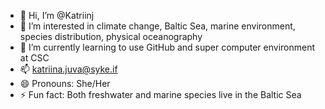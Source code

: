 - 👋 Hi, I’m @Katriinj
- 👀 I’m interested in climate change, Baltic Sea, marine environment, species distribution, physical oceanography
- 🌱 I’m currently learning to use GitHub and super computer environment at CSC
- 📫 katriina.juva@syke.if
- 😄 Pronouns: She/Her
- ⚡ Fun fact: Both freshwater and marine species live in the Baltic Sea

<!---
Katriinj/Katriinj is a ✨ special ✨ repository because its `README.md` (this file) appears on your GitHub profile.
You can click the Preview link to take a look at your changes.
--->
